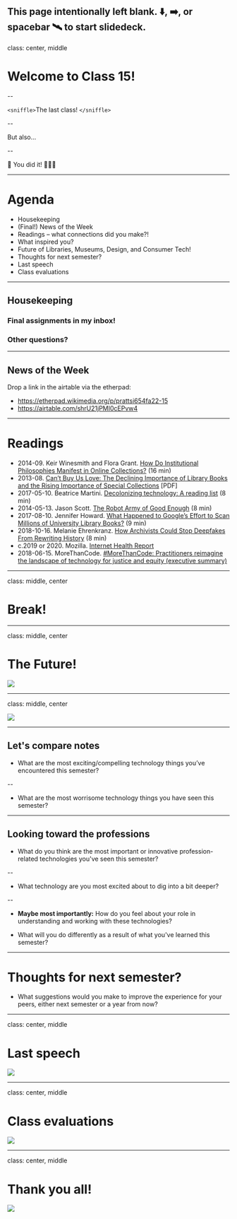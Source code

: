 This page intentionally left blank. ⬇️, ➡️, or spacebar 🛰 to start slidedeck.
---
class: center, middle

# Welcome to Class 15!
--

`<sniffle>`The last class! `</sniffle>`

--

But also...

--

🎉 You did it! 🎉🦾🚀



---

# Agenda

- Housekeeping
- (Final!) News of the Week
- Readings – what connections did you make?!
- What inspired you?
- Future of Libraries, Museums, Design, and Consumer Tech!
- Thoughts for next semester?
- Last speech
- Class evaluations



---
## Housekeeping

### Final assignments in my inbox!

### Other questions?

---

## News of the Week

Drop a link in the airtable via the etherpad:  
- <https://etherpad.wikimedia.org/p/prattsi654fa22-15>  
- <https://airtable.com/shrU21jPMI0cEPvw4>
---

# Readings

<ul>
  <li>2014-09. Keir Winesmith and Flora Grant. <a href="https://www.sfmoma.org/read/how-do-institutional-philosophies-manifest-online-collections/">How Do Institutional Philosophies Manifest in Online Collections?</a> (16 min)</li>
  <li>2013-08. <a href="https://sr.ithaka.org/wp-content/uploads/2013/08/SR_BriefingPaper_Anderson.pdf">Can’t Buy Us Love: The Declining Importance of Library Books and the Rising Importance of Special Collections</a> [PDF]</li>
  <li>2017-05-10. Beatrice Martini. <a href="https://beatricemartini.it/blog/decolonizing-technology-reading-list/">Decolonizing technology: A reading list</a> (8 min)</li>
  <li>2014-05-13. Jason Scott. <a href="http://ascii.textfiles.com/archives/4285">The Robot Army of Good Enough</a> (8 min)</li>
  <li>2017-08-10. Jennifer Howard. <a href="https://www.edsurge.com/news/2017-08-10-what-happened-to-google-s-effort-to-scan-millions-of-university-library-books">What Happened to Google’s Effort to Scan Millions of University Library Books?</a> (9 min)</li>
  <li>2018-10-16. Melanie Ehrenkranz. <a href="https://gizmodo.com/how-archivists-could-stop-deepfakes-from-rewriting-hist-1829666009/amp">How Archivists Could Stop Deepfakes From Rewriting History</a> (8 min)</li>
  <li>c.2019 or 2020. Mozilla. <a href="https://foundation.mozilla.org/en/internet-health-report/">Internet Health Report</a></li>
  <li>2018-06-15. MoreThanCode. <a href="https://morethancode.cc/2018/06/15/morethancode-executive-summary.html">#MoreThanCode: Practitioners reimagine the landscape of technology for justice and equity (executive summary)</a></li>
</ul>

---
class: middle, center

# Break!

---
class: middle, center

# The Future!

![](./img/future.gif)

---
class: middle, center

![](./img/future_is_now.webp)

---

## Let's compare notes

-	What are the most exciting/compelling technology things you’ve encountered this semester?

--

- What are the most worrisome technology things you have seen this semester?


---

## Looking toward the professions

- What do you think are the most important or innovative profession-related technologies you've seen this semester?

--

- What technology are you most excited about to dig into a bit deeper?

--

- **Maybe most importantly:** How do you feel about your role in understanding and working with these technologies?

- What will you do differently as a result of what you've learned this semester?

---

# Thoughts for next semester?

- What suggestions would you make to improve the experience for your peers, either next semester or a year from now?


---
class: center, middle

# Last speech

![](./img/internet.gif)

---
class: center, middle

# Class evaluations

![](./img/fight_the_future.gif)

---
class: center, middle

# Thank you all!

![](https://www.icegif.com/wp-content/uploads/2022/08/icegif-996.gif)

